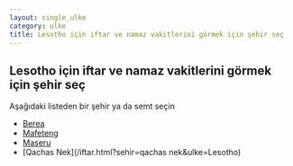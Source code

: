 ```yaml
---
layout: single_ulke
category: ulke
title: Lesotho için iftar ve namaz vakitlerini görmek için şehir seç
---
```



## Lesotho için iftar ve namaz vakitlerini görmek için şehir seç

Aşağıdaki listeden bir şehir ya da semt seçin


* [Berea](/iftar.html?sehir=berea&ulke=Lesotho)
* [Mafeteng](/iftar.html?sehir=mafeteng&ulke=Lesotho)
* [Maseru](/iftar.html?sehir=maseru&ulke=Lesotho)
* [Qachas Nek](/iftar.html?sehir=qachas nek&ulke=Lesotho)
